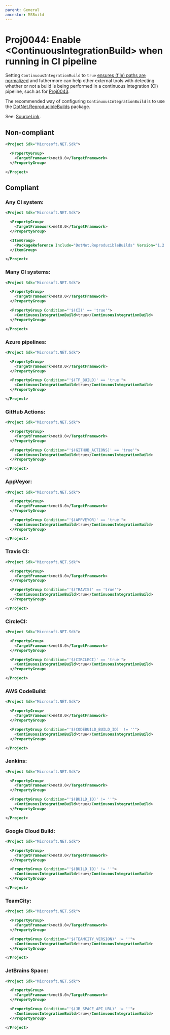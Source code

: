 ```yaml
---
parent: General
ancestor: MSBuild
---
```


# Proj0044: Enable &lt;ContinuousIntegrationBuild&gt; when running in CI pipeline
Setting `ContinuousIntegrationBuild` to `true` [ensures (file) paths are normalized](https://learn.microsoft.com/en-us/dotnet/core/project-sdk/msbuild-props#continuousintegrationbuild)
and futhermore can help other external tools with detecting whether or not a build
is being performed in a continuous integration (CI) pipeline, such as for [Proj0043](./Proj0043.md).

The recommended way of configuring `ContinuousIntegrationBuild` is to use
the [DotNet.ReproducibleBuilds](https://github.com/dotnet/reproducible-builds) package.

See: [SourceLink](https://learn.microsoft.com/dotnet/core/project-sdk/msbuild-props#continuousintegrationbuild).

## Non-compliant
``` xml
<Project Sdk="Microsoft.NET.Sdk">

  <PropertyGroup>
    <TargetFramework>net8.0</TargetFramework>
  </PropertyGroup>

</Project>
```

## Compliant
### Any CI system:
``` xml
<Project Sdk="Microsoft.NET.Sdk">

  <PropertyGroup>
    <TargetFramework>net8.0</TargetFramework>
  </PropertyGroup>

  <ItemGroup>
    <PackageReference Include="DotNet.ReproducibleBuilds" Version="1.2.25" />
  </ItemGroup>

</Project>
```

### Many CI systems:
``` xml
<Project Sdk="Microsoft.NET.Sdk">

  <PropertyGroup>
    <TargetFramework>net8.0</TargetFramework>
  </PropertyGroup>

  <PropertyGroup Condition="'$(CI)' == 'true'">
    <ContinuousIntegrationBuild>true</ContinuousIntegrationBuild>
  </PropertyGroup>

</Project>
```

### Azure pipelines:
``` xml
<Project Sdk="Microsoft.NET.Sdk">

  <PropertyGroup>
    <TargetFramework>net8.0</TargetFramework>
  </PropertyGroup>

  <PropertyGroup Condition="'$(TF_BUILD)' == 'true'">
    <ContinuousIntegrationBuild>true</ContinuousIntegrationBuild>
  </PropertyGroup>

</Project>
```

### GitHub Actions:
``` xml
<Project Sdk="Microsoft.NET.Sdk">

  <PropertyGroup>
    <TargetFramework>net8.0</TargetFramework>
  </PropertyGroup>

  <PropertyGroup Condition="'$(GITHUB_ACTIONS)' == 'true'">
    <ContinuousIntegrationBuild>true</ContinuousIntegrationBuild>
  </PropertyGroup>

</Project>
```

### AppVeyor:
``` xml
<Project Sdk="Microsoft.NET.Sdk">

  <PropertyGroup>
    <TargetFramework>net8.0</TargetFramework>
  </PropertyGroup>

  <PropertyGroup Condition="'$(APPVEYOR)' == 'true'">
    <ContinuousIntegrationBuild>true</ContinuousIntegrationBuild>
  </PropertyGroup>

</Project>
```

### Travis CI:
``` xml
<Project Sdk="Microsoft.NET.Sdk">

  <PropertyGroup>
    <TargetFramework>net8.0</TargetFramework>
  </PropertyGroup>

  <PropertyGroup Condition="'$(TRAVIS)' == 'true'">
    <ContinuousIntegrationBuild>true</ContinuousIntegrationBuild>
  </PropertyGroup>

</Project>
```

### CircleCI:
``` xml
<Project Sdk="Microsoft.NET.Sdk">

  <PropertyGroup>
    <TargetFramework>net8.0</TargetFramework>
  </PropertyGroup>

  <PropertyGroup Condition="'$(CIRCLECI)' == 'true'">
    <ContinuousIntegrationBuild>true</ContinuousIntegrationBuild>
  </PropertyGroup>

</Project>
```

### AWS CodeBuild:
``` xml
<Project Sdk="Microsoft.NET.Sdk">

  <PropertyGroup>
    <TargetFramework>net8.0</TargetFramework>
  </PropertyGroup>

  <PropertyGroup Condition="'$(CODEBUILD_BUILD_ID)' != ''">
    <ContinuousIntegrationBuild>true</ContinuousIntegrationBuild>
  </PropertyGroup>

</Project>
```

### Jenkins:
``` xml
<Project Sdk="Microsoft.NET.Sdk">

  <PropertyGroup>
    <TargetFramework>net8.0</TargetFramework>
  </PropertyGroup>

  <PropertyGroup Condition="'$(BUILD_ID)' != ''">
    <ContinuousIntegrationBuild>true</ContinuousIntegrationBuild>
  </PropertyGroup>

</Project>
```

### Google Cloud Build:
``` xml
<Project Sdk="Microsoft.NET.Sdk">

  <PropertyGroup>
    <TargetFramework>net8.0</TargetFramework>
  </PropertyGroup>

  <PropertyGroup Condition="'$(BUILD_ID)' != ''">
    <ContinuousIntegrationBuild>true</ContinuousIntegrationBuild>
  </PropertyGroup>

</Project>
```

### TeamCity:
``` xml
<Project Sdk="Microsoft.NET.Sdk">

  <PropertyGroup>
    <TargetFramework>net8.0</TargetFramework>
  </PropertyGroup>

  <PropertyGroup Condition="'$(TEAMCITY_VERSION)' != ''">
    <ContinuousIntegrationBuild>true</ContinuousIntegrationBuild>
  </PropertyGroup>

</Project>
```

### JetBrains Space:
``` xml
<Project Sdk="Microsoft.NET.Sdk">

  <PropertyGroup>
    <TargetFramework>net8.0</TargetFramework>
  </PropertyGroup>

  <PropertyGroup Condition="'$(JB_SPACE_API_URL)' != ''">
    <ContinuousIntegrationBuild>true</ContinuousIntegrationBuild>
  </PropertyGroup>

</Project>
```